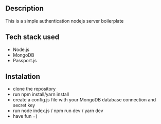 ## Description

This is a simple authentication nodejs server boilerplate

## Tech stack used

- Node.js
- MongoDB
- Passport.js

## Instalation

- clone the repository
- run npm install/yarn install
- create a config.js file with your MongoDB database connection and secret key
- run node index.js / npm run dev / yarn dev
- have fun =)
